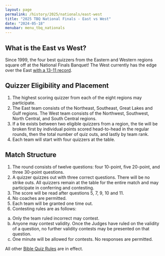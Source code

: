 ```yaml
---
layout: page
permalink: /history/2025/nationals/east-west
title: "2025 TBQ National Finals - East vs West"
date: "2024-05-18"
menubar: menu_tbq_nationals
---
```


## What is the East vs West?

Since 1999, the four best quizzers from the Eastern and Western regions square off at the National Finals Banquet! The West currently has the edge over the East [with a 13-11 record](https://www.biblequiz.com/history/east-west/).

## Quizzer Eligibility and Placement

1. The highest scoring quizzer from each of the eight regions may participate.
2. The East team consists of the Northeast, Southeast, Great Lakes and Gulf regions. The West team consists of the Northwest, Southwest, North Central, and South Central regions.
3. If a tie exists between two eligible quizzers from a region, the tie will be broken first by individual points scored head-to-head in the regular rounds, then the total number of quiz outs, and lastly by team rank.
4. Each team will start with four quizzers at the table.

## Match Structure

1. The round consists of twelve questions: four 10-point, five 20-point, and three 30-point questions.
2. A quizzer quizzes out with three correct questions. There will be no strike outs. All quizzers remain at the table for the entire match and may participate in conferring and contesting.
3. The score will be read after questions 5, 7, 9, 10 and 11.
4. No coaches are permitted.
5. Each team will be granted one time out.
6. Contesting rules are as follows:
 <ol type="a" >
   <li>Only the team ruled incorrect may contest.</li>
   <li>Anyone may contest validity. Once the Judges have ruled on the validity of a question, no further validity contests may be presented on that question.</li>
   <li>One minute will be allowed for contests. No responses are permitted.</li>
 </ol>

All other [Bible Quiz Rules](https://biblequiz.com/downloads) are in effect.
